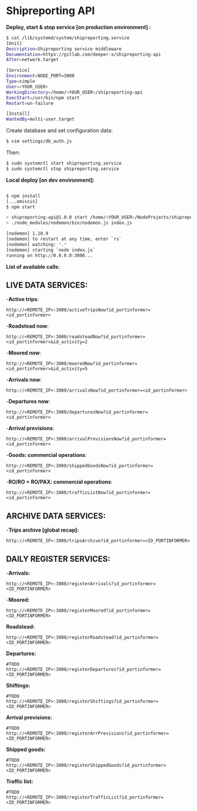 # Shipreporting API

__Deploy, start & stop service [on production environment] :__

```bash
$ cat /lib/systemd/system/shipreporting.service 
[Unit]
Description=Shipreporting service middleware
Documentation=https://gitlab.com/deeper-x/shipreporting-api
After=network.target

[Service]
Environment=NODE_PORT=3000
Type=simple
User=<YOUR_USER>
WorkingDirectory=/home/<YOUR_USER>/shipreporting-api
ExecStart=/usr/bin/npm start
Restart=on-failure

[Install]
WantedBy=multi-user.target
```
Create database and set configuration data:
```bash
$ vim settings/db_auth.js 
```

Then:
```bash
$ sudo systemctl start shipreporting.service
$ sudo systemctl stop shipreporting.service
```

__Local deploy [on dev environment]:__
```bash

$ npm install
[...omissis]
$ npm start

> shipreporting-api@1.0.0 start /home/<YOUR_USER>/NodeProjects/shipreporting-api
> ./node_modules/nodemon/bin/nodemon.js index.js

[nodemon] 1.18.9
[nodemon] to restart at any time, enter `rs`
[nodemon] watching: *.*
[nodemon] starting `node index.js`
running on http://0.0.0.0:3000...
```

__List of available calls:__

## LIVE DATA SERVICES:

-__Active trips__:
```
http://<REMOTE_IP>:3000/activeTripsNow?id_portinformer=<id_portinformer>
```

-__Roadstead now__:
```
http://<REMOTE_IP>:3000/roadsteadNow?id_portinformer=<id_portinformer>&id_activity=2
```

-__Moored now__:
```
http://<REMOTE_IP>:3000/mooredNow?id_portinformer=<id_portinformer>&id_activity=5
```

-__Arrivals now__:
```
http://<REMOTE_IP>:3000/arrivalsNow?id_portinformer=<id_portinformer>
```

-__Departures now__:
```
http://<REMOTE_IP>:3000/departuresNow?id_portinformer=<id_portinformer>
```

-__Arrival previsions__:
```
http://<REMOTE_IP>:3000/arrivalPrevisionsNow?id_portinformer=<id_portinformer>
```

-__Goods: commercial operations__:
```
http://<REMOTE_IP>:3000/shippedGoodsNow?id_portinformer=<id_portinformer>
```

-__RO/RO + RO/PAX: commercial operations__:
```
http://<REMOTE_IP>:3000/trafficListNow?id_portinformer=<id_portinformer>
```

## ARCHIVE DATA SERVICES:

-__Trips archive [global recap]:__
```
http://<REMOTE_IP>:3000/tripsArchive?id_portinformer=<ID_PORTINFORMER>
```

## DAILY REGISTER SERVICES:

-__Arrivals:__
```
http://<REMOTE_IP>:3000/registerArrivals?id_portinformer=<ID_PORTINFORMER>
```

-__Moored:__
```
http://<REMOTE_IP>:3000/registerMoored?id_portinformer=<ID_PORTINFORMER>
```

__Roadstead:__
```
http://<REMOTE_IP>:3000/registerRoadstead?id_portinformer=<ID_PORTINFORMER>
```

__Departures:__
```
#TODO
http://<REMOTE_IP>:3000/registerDepartures?id_portinformer=<ID_PORTINFORMER>
```

__Shiftings:__
```
#TODO
http://<REMOTE_IP>:3000/registerShiftings?id_portinformer=<ID_PORTINFORMER>
```

__Arrival previsions:__
```
#TODO
http://<REMOTE_IP>:3000/registerArrPrevisions?id_portinformer=<ID_PORTINFORMER>
```

__Shipped goods:__
```
#TODO
http://<REMOTE_IP>:3000/registerShippedGoods?id_portinformer=<ID_PORTINFORMER>
```

__Traffic list:__
```
#TODO
http://<REMOTE_IP>:3000/registerTrafficList?id_portinformer=<ID_PORTINFORMER>
```
